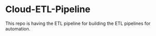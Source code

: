 # Cloud-ETL-Pipeline
This repo is having the ETL pipeline for building the ETL pipelines for automation. 
